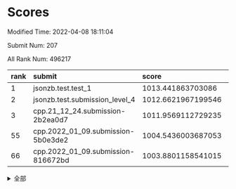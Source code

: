 # Scores

Modified Time: 2022-04-08 18:11:04

Submit Num: 207

All Rank Num: 496217

| rank |               submit               |       score        |       sigma        | pk_num |
| :--- | :--------------------------------- | :----------------- | :----------------- | :----- |
| 1    | jsonzb.test.test_1                 | 1013.441863703086  | 0.812639794982421  | 9587   |
| 2    | jsonzb.test.submission_level_4     | 1012.6621967199546 | 0.797359321005588  | 9590   |
| 3    | cpp.21_12_24.submission-2b2ea0d7   | 1011.9569112729235 | 0.7986268714120314 | 9583   |
| 55   | cpp.2022_01_09.submission-5b0e3de2 | 1004.5436003687053 | 0.713906891481477  | 9589   |
| 66   | cpp.2022_01_09.submission-816672bd | 1003.8801158541015 | 0.7063702523852389 | 9592   |


<details>
<summary>全部</summary>

| rank |                 submit                 |       score        |       sigma        | pk_num |
| :--- | :------------------------------------- | :----------------- | :----------------- | :----- |
| 1    | jsonzb.test.test_1                     | 1013.441863703086  | 0.812639794982421  | 9587   |
| 2    | jsonzb.test.submission_level_4         | 1012.6621967199546 | 0.797359321005588  | 9590   |
| 3    | cpp.21_12_24.submission-2b2ea0d7       | 1011.9569112729235 | 0.7986268714120314 | 9583   |
| 4    | gobigger.level_3.submission_level_3_30 | 1011.9091496273799 | 0.7704146997935648 | 9590   |
| 5    | gobigger.level_3.submission_level_3_28 | 1011.7601791599583 | 0.7658396443341546 | 9589   |
| 6    | gobigger.level_3.submission_level_3_3  | 1011.5878020945029 | 0.7684605998245794 | 9585   |
| 7    | gobigger.level_3.submission_level_3_1  | 1011.2828930934003 | 0.7773526355930557 | 9593   |
| 8    | gobigger.level_3.submission_level_3_40 | 1011.2669618147369 | 0.7806972578303809 | 9586   |
| 9    | gobigger.level_3.submission_level_3_26 | 1011.2644671182525 | 0.768499696835122  | 9588   |
| 10   | gobigger.level_3.submission_level_3_47 | 1011.1268646454465 | 0.7737198466729293 | 9590   |
| 11   | gobigger.level_3.submission_level_3_36 | 1011.0352011236957 | 0.7779353926689891 | 9586   |
| 12   | gobigger.level_3.submission_level_3_19 | 1010.9837510600496 | 0.7720000382445634 | 9588   |
| 13   | gobigger.level_3.submission_level_3_37 | 1010.9019189272827 | 0.7450526973834604 | 9589   |
| 14   | gobigger.level_3.submission_level_3_9  | 1010.7121217562953 | 0.7579760374876433 | 9590   |
| 15   | gobigger.level_3.submission_level_3_38 | 1010.467444973969  | 0.7615926801484385 | 9592   |
| 16   | gobigger.level_3.submission_level_3_27 | 1010.4451342173862 | 0.7538753795663574 | 9592   |
| 17   | gobigger.level_3.submission_level_3_2  | 1010.4328138766225 | 0.7662562694642736 | 9589   |
| 18   | gobigger.level_3.submission_level_3_10 | 1010.2037384322716 | 0.7440755230917026 | 9591   |
| 19   | gobigger.level_3.submission_level_3_42 | 1010.1524422335228 | 0.7665473124705731 | 9588   |
| 20   | gobigger.level_3.submission_level_3_41 | 1010.1287698555533 | 0.7502077769779898 | 9592   |
| 21   | gobigger.level_3.submission_level_3_0  | 1010.1105535298753 | 0.7632184180414758 | 9589   |
| 22   | gobigger.level_3.submission_level_3_34 | 1009.9583022176973 | 0.7645620575046885 | 9587   |
| 23   | gobigger.level_3.submission_level_3_45 | 1009.9228872881754 | 0.7524114614026807 | 9590   |
| 24   | gobigger.level_3.submission_level_3_7  | 1009.9067248057094 | 0.7520555859617605 | 9586   |
| 25   | gobigger.level_3.submission_level_3_31 | 1009.8885930511569 | 0.7806252588881892 | 9592   |
| 26   | gobigger.level_3.submission_level_3_4  | 1009.8850416698049 | 0.7514186462242101 | 9596   |
| 27   | gobigger.level_3.submission_level_3_33 | 1009.8738075968255 | 0.7777892790921629 | 9593   |
| 28   | gobigger.level_3.submission_level_3_24 | 1009.8690549376716 | 0.7586779112232525 | 9591   |
| 29   | gobigger.level_3.submission_level_3_18 | 1009.8194340568537 | 0.7400717496838325 | 9588   |
| 30   | gobigger.level_3.submission_level_3_46 | 1009.8139941455026 | 0.7634416905943969 | 9586   |
| 31   | gobigger.level_3.submission_level_3_43 | 1009.804081044763  | 0.7673321173985238 | 9599   |
| 32   | gobigger.level_3.submission_level_3_32 | 1009.7660459539652 | 0.761570070065855  | 9591   |
| 33   | gobigger.level_3.submission_level_3_12 | 1009.7508093990062 | 0.747760038960426  | 9590   |
| 34   | gobigger.level_3.submission_level_3_13 | 1009.720578017123  | 0.7691897322176544 | 9585   |
| 35   | gobigger.level_3.submission_level_3_5  | 1009.6786884489361 | 0.7628822851653406 | 9587   |
| 36   | gobigger.level_3.submission_level_3_39 | 1009.6716203701206 | 0.7612168563033125 | 9585   |
| 37   | gobigger.level_3.submission_level_3_23 | 1009.6174094308857 | 0.7669998750934656 | 9585   |
| 38   | gobigger.level_3.submission_level_3_14 | 1009.6126529837309 | 0.7600338510305695 | 9589   |
| 39   | gobigger.level_3.submission_level_3_22 | 1009.5484359379342 | 0.7593105795613946 | 9585   |
| 40   | gobigger.level_3.submission_level_3_49 | 1009.4650737733815 | 0.7670676268051788 | 9588   |
| 41   | gobigger.level_3.submission_level_3_15 | 1009.3857334360416 | 0.7772230586900791 | 9585   |
| 42   | gobigger.level_3.submission_level_3_20 | 1009.339540327757  | 0.7474487691094671 | 9588   |
| 43   | gobigger.level_3.submission_level_3_16 | 1009.2256339032084 | 0.7461395247100191 | 9587   |
| 44   | gobigger.level_3.submission_level_3_25 | 1009.2133967962322 | 0.7574312180509783 | 9590   |
| 45   | gobigger.level_3.submission_level_3_21 | 1009.1894718217407 | 0.7638542026678231 | 9590   |
| 46   | gobigger.level_3.submission_level_3_29 | 1009.139526696968  | 0.7588761810473282 | 9592   |
| 47   | gobigger.level_3.submission_level_3_35 | 1009.0627022422995 | 0.7538584119871635 | 9584   |
| 48   | gobigger.level_3.submission_level_3_6  | 1008.9333114130842 | 0.7485072551467307 | 9588   |
| 49   | gobigger.level_3.submission_level_3_48 | 1008.8582757191155 | 0.7518718177777775 | 9591   |
| 50   | gobigger.level_3.submission_level_3_44 | 1008.7665319539883 | 0.7497308998448364 | 9589   |
| 51   | gobigger.level_3.submission_level_3_17 | 1008.6432744816935 | 0.7303798108973677 | 9590   |
| 52   | gobigger.level_3.submission_level_3_8  | 1008.4474311648206 | 0.7322609268119682 | 9593   |
| 53   | gobigger.level_3.submission_level_3_11 | 1007.7897819152021 | 0.7460138018411518 | 9589   |
| 54   | gobigger.level_1.submission_level_1_10 | 1004.6213922131883 | 0.7138713867759694 | 9594   |
| 55   | cpp.2022_01_09.submission-5b0e3de2     | 1004.5436003687053 | 0.713906891481477  | 9589   |
| 56   | gobigger.level_1.submission_level_1_37 | 1004.5034569279604 | 0.7232276121003979 | 9588   |
| 57   | gobigger.level_1.submission_level_1_22 | 1004.448913297294  | 0.71486446720376   | 9595   |
| 58   | gobigger.level_1.submission_level_1_12 | 1004.3576901904396 | 0.7259426463228598 | 9586   |
| 59   | gobigger.level_1.submission_level_1_28 | 1004.32844107939   | 0.7239193064879013 | 9585   |
| 60   | gobigger.level_1.submission_level_1_15 | 1004.166739189207  | 0.7117340685426858 | 9588   |
| 61   | gobigger.level_1.submission_level_1_29 | 1004.0874926409825 | 0.7204917395308292 | 9589   |
| 62   | gobigger.level_1.submission_level_1_11 | 1004.0446196615292 | 0.7070665343946443 | 9588   |
| 63   | gobigger.level_1.submission_level_1_31 | 1004.0307063077092 | 0.7236383761025278 | 9587   |
| 64   | gobigger.level_1.submission_level_1_2  | 1003.9826766148084 | 0.720245911029518  | 9588   |
| 65   | gobigger.level_1.submission_level_1_40 | 1003.8885131492852 | 0.7170944601449186 | 9591   |
| 66   | cpp.2022_01_09.submission-816672bd     | 1003.8801158541015 | 0.7063702523852389 | 9592   |
| 67   | gobigger.level_1.submission_level_1_34 | 1003.8324824913844 | 0.7146689968248572 | 9591   |
| 68   | gobigger.level_1.submission_level_1_7  | 1003.7940285898269 | 0.7231697256106261 | 9585   |
| 69   | gobigger.level_1.submission_level_1_17 | 1003.6752353393847 | 0.7192469584904995 | 9587   |
| 70   | gobigger.level_1.submission_level_1_18 | 1003.642567368149  | 0.7182306180216615 | 9593   |
| 71   | gobigger.level_1.submission_level_1_43 | 1003.6210306461522 | 0.6985521988101682 | 9589   |
| 72   | gobigger.level_1.submission_level_1_0  | 1003.5833432063854 | 0.7216519356555038 | 9588   |
| 73   | gobigger.level_1.submission_level_1_21 | 1003.5579470077931 | 0.7074559035021242 | 9581   |
| 74   | gobigger.level_1.submission_level_1_16 | 1003.483226765943  | 0.7026931278879791 | 9582   |
| 75   | gobigger.level_1.submission_level_1_30 | 1003.4664347501314 | 0.7270580706639562 | 9593   |
| 76   | gobigger.level_1.submission_level_1_48 | 1003.3711707036438 | 0.7142590738404441 | 9589   |
| 77   | gobigger.level_1.submission_level_1_32 | 1003.3299453598613 | 0.7363222854404049 | 9592   |
| 78   | gobigger.level_1.submission_level_1_4  | 1003.3260163792166 | 0.7312624090119647 | 9585   |
| 79   | gobigger.level_1.submission_level_1_26 | 1003.2878256896718 | 0.7238399820551014 | 9591   |
| 80   | gobigger.level_1.submission_level_1_47 | 1003.24640958578   | 0.7075396210439615 | 9589   |
| 81   | gobigger.level_1.submission_level_1_20 | 1003.2120824365772 | 0.7201233130957193 | 9590   |
| 82   | gobigger.level_1.submission_level_1_25 | 1003.1643505327725 | 0.7088049897202614 | 9587   |
| 83   | gobigger.level_1.submission_level_1_13 | 1003.1121950352457 | 0.7222269862457242 | 9596   |
| 84   | gobigger.level_1.submission_level_1_3  | 1003.008727488199  | 0.7136170110199468 | 9586   |
| 85   | gobigger.level_1.submission_level_1_49 | 1002.9739113918042 | 0.7161734953532024 | 9583   |
| 86   | gobigger.level_1.submission_level_1_6  | 1002.9723182489463 | 0.7070616735909131 | 9585   |
| 87   | gobigger.level_1.submission_level_1_23 | 1002.9168344610848 | 0.7190245750746795 | 9589   |
| 88   | gobigger.level_1.submission_level_1_35 | 1002.899065157401  | 0.7057986270397721 | 9591   |
| 89   | gobigger.level_1.submission_level_1_45 | 1002.8983536627794 | 0.7162609467671737 | 9595   |
| 90   | gobigger.level_1.submission_level_1_41 | 1002.8436734227723 | 0.710281563429405  | 9588   |
| 91   | gobigger.level_1.submission_level_1_19 | 1002.803462373172  | 0.7095753427056622 | 9587   |
| 92   | gobigger.level_1.submission_level_1_33 | 1002.707142144105  | 0.7203853225254754 | 9585   |
| 93   | gobigger.level_1.submission_level_1_8  | 1002.7061988044235 | 0.7052524336615847 | 9580   |
| 94   | gobigger.level_1.submission_level_1_38 | 1002.6355267491789 | 0.7093557553012083 | 9587   |
| 95   | gobigger.level_1.submission_level_1_14 | 1002.4958214945157 | 0.7029303034125658 | 9593   |
| 96   | gobigger.level_1.submission_level_1_5  | 1002.4954893880013 | 0.7187774056586759 | 9587   |
| 97   | gobigger.level_1.submission_level_1_36 | 1002.4855025874828 | 0.7077382893239861 | 9589   |
| 98   | gobigger.level_1.submission_level_1_46 | 1002.4604964603861 | 0.6974112351103473 | 9592   |
| 99   | gobigger.level_1.submission_level_1_44 | 1002.4340381567847 | 0.7144027344960554 | 9591   |
| 100  | gobigger.level_1.submission_level_1_9  | 1002.2788137161759 | 0.7132407116833157 | 9588   |
| 101  | gobigger.level_1.submission_level_1_39 | 1002.2687950041199 | 0.7205516225919971 | 9589   |
| 102  | gobigger.level_1.submission_level_1_1  | 1002.1087819047557 | 0.7165468353214912 | 9588   |
| 103  | gobigger.level_1.submission_level_1_27 | 1001.7556462579262 | 0.7157904551598854 | 9586   |
| 104  | gobigger.level_1.submission_level_1_42 | 1001.4208870962333 | 0.7007562831917957 | 9584   |
| 105  | gobigger.level_1.submission_level_1_24 | 1001.0464164144149 | 0.7123451432002554 | 9588   |
| 106  | gobigger.random.submission_random_10   | 997.9940426264623  | 0.709873302434355  | 9592   |
| 107  | gobigger.random.submission_random_22   | 997.4732150106431  | 0.7088362174786673 | 9587   |
| 108  | gobigger.random.submission_random_13   | 997.3421829702095  | 0.7074125424792311 | 9588   |
| 109  | gobigger.random.submission_random_26   | 997.165919319245   | 0.6976955511317318 | 9588   |
| 110  | gobigger.random.submission_random_49   | 997.060996527971   | 0.705239633496599  | 9589   |
| 111  | gobigger.random.submission_random_41   | 997.0457327947556  | 0.7170565117905103 | 9587   |
| 112  | gobigger.random.submission_random_34   | 996.9246880336513  | 0.7117714732161646 | 9589   |
| 113  | gobigger.random.submission_random_15   | 996.6998594333362  | 0.7114437999741359 | 9584   |
| 114  | gobigger.random.submission_random_1    | 996.6638460256822  | 0.7112094734968749 | 9584   |
| 115  | gobigger.random.submission_random_35   | 996.4954816060293  | 0.706704354578372  | 9590   |
| 116  | gobigger.random.submission_random_28   | 996.4392181423394  | 0.7137307960780971 | 9588   |
| 117  | gobigger.random.submission_random_25   | 996.3809287630282  | 0.7102588042371649 | 9584   |
| 118  | gobigger.random.submission_random_21   | 996.3601383155493  | 0.7001846572964386 | 9589   |
| 119  | gobigger.random.submission_random_20   | 996.3474524789578  | 0.708630270957559  | 9590   |
| 120  | gobigger.random.submission_random_37   | 996.3096488303554  | 0.7198982435846536 | 9591   |
| 121  | gobigger.random.submission_random_14   | 996.2592799495578  | 0.7028335490065251 | 9588   |
| 122  | gobigger.random.submission_random_44   | 996.2546701089071  | 0.7034569022921482 | 9587   |
| 123  | gobigger.random.submission_random_7    | 996.2427937534521  | 0.7097290587945261 | 9585   |
| 124  | gobigger.random.submission_random_3    | 996.2349898315083  | 0.7157655427926515 | 9593   |
| 125  | gobigger.random.submission_random_45   | 996.2154750530286  | 0.7109804317001817 | 9588   |
| 126  | gobigger.random.submission_random_29   | 996.1778087587362  | 0.7113327864310006 | 9590   |
| 127  | gobigger.random.submission_random_42   | 996.1333140348228  | 0.7123799184610531 | 9589   |
| 128  | gobigger.random.submission_random_39   | 996.0733907316958  | 0.713335847788826  | 9590   |
| 129  | gobigger.random.submission_random_8    | 996.0629012641767  | 0.706391504675978  | 9585   |
| 130  | gobigger.random.submission_random_46   | 996.056075926159   | 0.7018695636967507 | 9589   |
| 131  | gobigger.random.submission_random_16   | 996.0269906668362  | 0.7250412786194443 | 9591   |
| 132  | gobigger.random.submission_random_12   | 996.0172532091864  | 0.719258685537538  | 9589   |
| 133  | gobigger.random.submission_random_31   | 995.9531269585561  | 0.7144213442339049 | 9589   |
| 134  | gobigger.random.submission_random_23   | 995.8884311436321  | 0.7155503383270383 | 9578   |
| 135  | gobigger.random.submission_random_2    | 995.8513355444832  | 0.7087595241170997 | 9594   |
| 136  | gobigger.random.submission_random_40   | 995.7894770066083  | 0.7183155565791012 | 9590   |
| 137  | gobigger.random.submission_random_11   | 995.7329632711162  | 0.7052514199355631 | 9590   |
| 138  | gobigger.random.submission_random_17   | 995.7249970453539  | 0.6979011373764148 | 9589   |
| 139  | gobigger.random.submission_random_4    | 995.6669042199753  | 0.7063376582079715 | 9587   |
| 140  | gobigger.random.submission_random_9    | 995.6169718711592  | 0.7089261209957164 | 9588   |
| 141  | gobigger.random.submission_random_0    | 995.6064169386392  | 0.6993220524029083 | 9590   |
| 142  | gobigger.random.submission_random_32   | 995.5837415038171  | 0.7055258689994599 | 9592   |
| 143  | gobigger.random.submission_random_6    | 995.5447197262629  | 0.6919659862326677 | 9587   |
| 144  | gobigger.random.submission_random_18   | 995.367010223652   | 0.7125724410614724 | 9583   |
| 145  | gobigger.random.submission_random_36   | 995.3402018866353  | 0.7064241097744651 | 9586   |
| 146  | gobigger.random.submission_random_5    | 995.210734592944   | 0.7067652650200015 | 9590   |
| 147  | gobigger.random.submission_random_24   | 995.0655794841158  | 0.6976616914852737 | 9592   |
| 148  | gobigger.random.submission_random_27   | 995.0472546786518  | 0.7125087117056123 | 9588   |
| 149  | gobigger.random.submission_random_43   | 994.9583709850934  | 0.711510327295959  | 9587   |
| 150  | gobigger.random.submission_random_19   | 994.9519082468466  | 0.7095497396547286 | 9589   |
| 151  | gobigger.random.submission_random_47   | 994.7422929569485  | 0.7089802615766342 | 9588   |
| 152  | gobigger.random.submission_random_33   | 994.7026834857303  | 0.7169738120250789 | 9590   |
| 153  | gobigger.random.submission_random_48   | 994.5656022729772  | 0.7260825640252135 | 9590   |
| 154  | gobigger.random.submission_random_30   | 994.5198099636601  | 0.7152753352155132 | 9595   |
| 155  | gobigger.level_2.submission_level_2_20 | 994.4462954926859  | 0.7343858370198644 | 9585   |
| 156  | gobigger.level_2.submission_level_2_42 | 993.9674417852286  | 0.7370254207078829 | 9586   |
| 157  | gobigger.random.submission_random_38   | 993.9123945712569  | 0.7289302927016744 | 9587   |
| 158  | gobigger.level_2.submission_level_2_3  | 993.8410644826466  | 0.7330953233000868 | 9585   |
| 159  | gobigger.level_2.submission_level_2_43 | 993.7400931137572  | 0.7275334123793132 | 9592   |
| 160  | gobigger.level_2.submission_level_2_29 | 993.5584422663053  | 0.7393577926367427 | 9585   |
| 161  | gobigger.level_2.submission_level_2_47 | 993.5128431027615  | 0.7396301798797046 | 9593   |
| 162  | gobigger.level_2.submission_level_2_19 | 993.4701666809483  | 0.7311941874169957 | 9586   |
| 163  | gobigger.level_2.submission_level_2_33 | 993.3032745930154  | 0.7400288909544085 | 9590   |
| 164  | gobigger.level_2.submission_level_2_44 | 993.2475235772255  | 0.7302264821573194 | 9591   |
| 165  | gobigger.level_2.submission_level_2_15 | 993.1955666419541  | 0.7313650654221109 | 9592   |
| 166  | gobigger.level_2.submission_level_2_4  | 993.1610438493987  | 0.7392043673975733 | 9589   |
| 167  | gobigger.level_2.submission_level_2_0  | 993.1540421655924  | 0.7356276199410329 | 9593   |
| 168  | gobigger.level_2.submission_level_2_13 | 993.1044837330278  | 0.7293310100281168 | 9592   |
| 169  | gobigger.level_2.submission_level_2_7  | 993.0494365683065  | 0.7581282489984207 | 9590   |
| 170  | gobigger.level_2.submission_level_2_16 | 993.0319543177792  | 0.7366592305392085 | 9588   |
| 171  | gobigger.level_2.submission_level_2_48 | 993.0314264809227  | 0.7367710226356069 | 9589   |
| 172  | gobigger.level_2.submission_level_2_32 | 992.9677193486228  | 0.74498405545672   | 9591   |
| 173  | gobigger.level_2.submission_level_2_25 | 992.9506654001107  | 0.7293209700482846 | 9585   |
| 174  | gobigger.level_2.submission_level_2_11 | 992.9015559143879  | 0.7269146845340452 | 9587   |
| 175  | gobigger.level_2.submission_level_2_6  | 992.8710834725101  | 0.7384963274393713 | 9583   |
| 176  | gobigger.level_2.submission_level_2_23 | 992.7837457726076  | 0.7422875381686356 | 9590   |
| 177  | gobigger.level_2.submission_level_2_10 | 992.7021955674129  | 0.7282666858891592 | 9590   |
| 178  | gobigger.level_2.submission_level_2_18 | 992.6414250603311  | 0.7569717410069855 | 9591   |
| 179  | gobigger.level_2.submission_level_2_1  | 992.5865283742323  | 0.7382020294669616 | 9587   |
| 180  | gobigger.level_2.submission_level_2_40 | 992.5393620104779  | 0.7536029158521326 | 9590   |
| 181  | gobigger.level_2.submission_level_2_27 | 992.4100455052917  | 0.741049008716444  | 9590   |
| 182  | gobigger.level_2.submission_level_2_31 | 992.3814787715521  | 0.7684320318855176 | 9589   |
| 183  | gobigger.level_2.submission_level_2_21 | 992.3651006743656  | 0.7300133985169561 | 9584   |
| 184  | gobigger.level_2.submission_level_2_12 | 992.3116121035174  | 0.7395182475492527 | 9590   |
| 185  | gobigger.level_2.submission_level_2_39 | 992.3027660174739  | 0.7558667941157474 | 9591   |
| 186  | gobigger.level_2.submission_level_2_24 | 992.2582592916398  | 0.7517517410631142 | 9593   |
| 187  | gobigger.level_2.submission_level_2_37 | 992.224602752476   | 0.75752892107237   | 9588   |
| 188  | gobigger.level_2.submission_level_2_35 | 992.20203265813    | 0.7283276508154006 | 9585   |
| 189  | gobigger.level_2.submission_level_2_41 | 992.1796338863867  | 0.7257955242553481 | 9589   |
| 190  | gobigger.level_2.submission_level_2_26 | 992.097391508253   | 0.7376231081709821 | 9593   |
| 191  | gobigger.level_2.submission_level_2_9  | 991.9034920112977  | 0.7528982229711672 | 9587   |
| 192  | gobigger.level_2.submission_level_2_14 | 991.6582319253789  | 0.7380668859132381 | 9589   |
| 193  | gobigger.level_2.submission_level_2_5  | 991.5757022356315  | 0.7448085149894638 | 9595   |
| 194  | gobigger.level_2.submission_level_2_17 | 991.5462350522346  | 0.7379425319441364 | 9588   |
| 195  | gobigger.level_2.submission_level_2_36 | 991.5316517411272  | 0.746761929335953  | 9592   |
| 196  | gobigger.level_2.submission_level_2_38 | 991.517470973108   | 0.7635944866706518 | 9593   |
| 197  | gobigger.level_2.submission_level_2_49 | 991.4579830898517  | 0.7482162714683899 | 9584   |
| 198  | gobigger.level_2.submission_level_2_34 | 991.4092755022217  | 0.7413507925108348 | 9589   |
| 199  | gobigger.level_2.submission_level_2_8  | 991.3323420912321  | 0.7685357281243137 | 9587   |
| 200  | gobigger.level_2.submission_level_2_45 | 991.2573916590665  | 0.7591700635175237 | 9590   |
| 201  | gobigger.level_2.submission_level_2_22 | 991.1770547615869  | 0.7582845686908825 | 9589   |
| 202  | gobigger.level_2.submission_level_2_46 | 991.144571598347   | 0.7431132866562548 | 9586   |
| 203  | gobigger.level_2.submission_level_2_28 | 990.7667907323518  | 0.7515624932860949 | 9587   |
| 204  | gobigger.level_2.submission_level_2_2  | 990.742578541971   | 0.7493484373592164 | 9592   |
| 205  | gobigger.level_2.submission_level_2_30 | 990.7394584566713  | 0.7615425926910233 | 9591   |
| 206  | gobigger.none.submission_none_0        | 976.8165943659026  | 1.3589786324349467 | 9588   |
| 207  | gobigger.none.submission_none_1        | 976.4996850048033  | 1.3740862978105057 | 9594   |

</details>